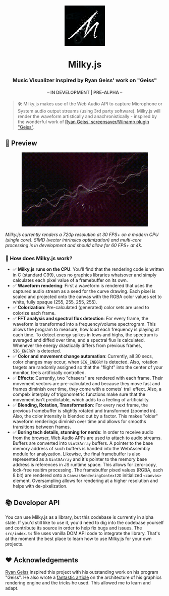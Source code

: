 <span align="center">
    <p align="center">
      <img src="./public/icon.png" width="128" title="Milky Logo">
    </p>

  # Milky.js


  ### Music Visualizer inspired by Ryan Geiss' work on "Geiss"

  <font color="#555">
  
  #### &ndash; IN DEVELOPMENT | PRE-ALPHA &ndash;

  </font>

</span>

> 🛠️ Milky.js makes use of the Web Audio API to capture Microphone or System audio output streams (using 3rd party software). Milky.js will render the waveform artistically and anachronistically - inspired by the wonderful work of <a href="https://www.geisswerks.com/geiss/" target="_blank">Ryan Geiss' screensaver/Winamp plugin "Geiss"</a>.

## 🌟 Preview

<span align="center">

  ![Preview of Milky.js](./milky_anim.gif)

</span>

_Milky.js currently renders a 720p resolution at 30 FPS+ on a modern CPU (single core). SIMD (vector intrinsics optimization) and multi-core processing is in development and *should* allow for 60 FPS+ at 4k._

### 🔬 How does Milky.js work?

- ✅ **Milky.js runs on the CPU**: You'll find that the rendering code is written in C (standard C99), uses no graphics libraries whatsover and simply calculates each pixel value of a framebuffer on its own.
-  ✅ **Waveform rendering**: First a waveform is rendered that uses the captured audio stream as a seed for the curve drawing. Each pixel is scaled and projected onto the canvas with the RGBA color values set to white, fully opaque (255, 255, 255, 255).
-  ✅ **Colorization**: Pre-calculated (generated) color sets are used to colorize each frame.
-  ✅ **FFT analysis and spectral flux detection**: For every frame, the waveform is transformed into a frequency/volume spectrogram. This allows the program to measure, how loud each frequency is playing at each time. To detect energy spikes in lows and highs, the spectrum is averaged and diffed over time, and a spectral flux is calculated. Whenever the energy drastically differs from previous frames, `SIG_ENERGY` is detected.
- ✅ **Color and movement change automation**: Currently, all 30 secs, color changes may occur, when `SIG_ENEGRY` is detected. Also, rotation targets are randomly assigned so that the "flight" into the center of your monitor, feels artificially controlled.
- ✅ **Effects**: Currently, two "chasers" are rendered with each frame. Their movement vectors are pre-calculated and because they move fast and frames diminish over time, they come with a comets' trail effect. Also, a compelx interplay of trigonometric functions make sure that the movement isn't predictable, which adds to a feeling of artificiality.
-  ✅ **Blending, Rotation, Transformation**: For every next frame, the previous framebuffer is slightly rotated and transformed (zoomed in). Also, the color intensity is blended out by a factor. This makes "older" waveform renderings diminish over time and allows for smooths transitions between frames.
- ✅ **Boring tech details, stunning for nerds**: In order to receive audio from the browser, Web Audio API's are used to attach to audio streams. Buffers are converted into `Uint8Array` buffers. A pointer to the base memory address of such buffers is handed into the WebAssembly module for analyzation. Likewise, the final framebuffer is also represented as a `Uint8Array` and it's pointer to the memory base address is references in JS runtime space. This allows for zero-copy, lock-free realtim processing. The framebuffer pixed values (RGBA, each 8 bit) are rendered onto a `CanvasRenderingContext2D` initialized `<canvas>` element. Oversampling allows for rendering at a higher resolution and helps with de-pixelization.

## 📚 Developer API

You can use Milky.js as a library, but this codebase is currently in alpha state. If you'd still like to use it, you'd need to dig into the codebase yourself and contribute its source in order to help fix bugs and issues. The `src/index.ts` file uses vanilla DOM API code to integrate the library. That's at the moment the best place to learn how to use Milky.js for your own projects.

## ❤️ Acknowledgements

<a href="https://www.geisswerks.com/geiss/" target="_blank">Ryan Geiss</a> inspired this project with his outstanding work on his program "Geiss". He also wrote a <a href="https://www.geisswerks.com/geiss/secrets.html" target="_blank">fantastic article</a>  on the architecture of his graphics rendering engine and the tricks he used. This allowed me to learn and adapt.